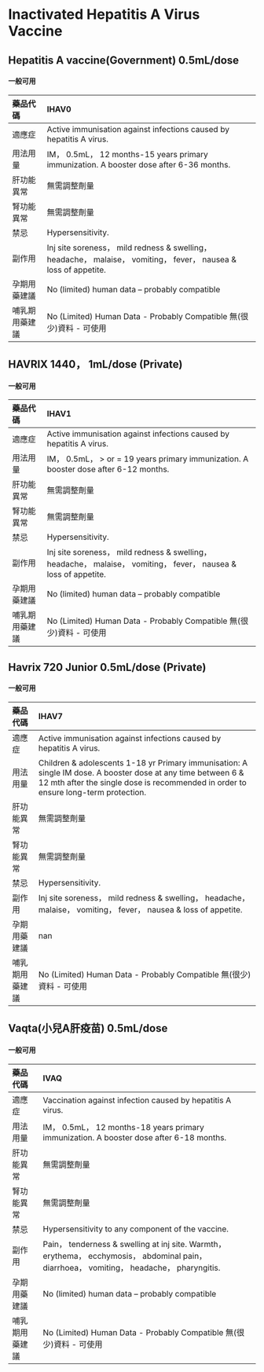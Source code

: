 # Inactivated Hepatitis A Virus Vaccine

## Hepatitis A vaccine(Government) 0.5mL/dose

#### 一般可用

| 藥品代碼       | IHAV0                                                                                                            |
|:---------------|:-----------------------------------------------------------------------------------------------------------------|
| 適應症         | Active immunisation against infections caused by hepatitis A virus.                                              |
| 用法用量       | IM， 0.5mL， 12 months-15 years primary immunization. A booster dose after 6-36 months.                          |
| 肝功能異常     | 無需調整劑量                                                                                                     |
| 腎功能異常     | 無需調整劑量                                                                                                     |
| 禁忌           | Hypersensitivity.                                                                                                |
| 副作用         | Inj site soreness， mild redness & swelling， headache， malaise， vomiting， fever， nausea & loss of appetite. |
| 孕期用藥建議   | No (limited) human data – probably compatible                                                                    |
| 哺乳期用藥建議 | No (Limited) Human Data - Probably Compatible 無(很少)資料 - 可使用                                              |

## HAVRIX 1440， 1mL/dose (Private)

#### 一般可用

| 藥品代碼       | IHAV1                                                                                                            |
|:---------------|:-----------------------------------------------------------------------------------------------------------------|
| 適應症         | Active immunisation against infections caused by hepatitis A virus.                                              |
| 用法用量       | IM， 0.5mL， > or = 19 years primary immunization. A booster dose after 6-12 months.                             |
| 肝功能異常     | 無需調整劑量                                                                                                     |
| 腎功能異常     | 無需調整劑量                                                                                                     |
| 禁忌           | Hypersensitivity.                                                                                                |
| 副作用         | Inj site soreness， mild redness & swelling， headache， malaise， vomiting， fever， nausea & loss of appetite. |
| 孕期用藥建議   | No (limited) human data – probably compatible                                                                    |
| 哺乳期用藥建議 | No (Limited) Human Data - Probably Compatible 無(很少)資料 - 可使用                                              |

## Havrix 720 Junior 0.5mL/dose (Private)

#### 一般可用

| 藥品代碼       | IHAV7                                                                                                                                                                                              |
|:---------------|:---------------------------------------------------------------------------------------------------------------------------------------------------------------------------------------------------|
| 適應症         | Active immunisation against infections caused by hepatitis A virus.                                                                                                                                |
| 用法用量       | Children & adolescents 1-18 yr Primary immunisation: A single IM dose. A booster dose at any time between 6 & 12 mth after the single dose is recommended in order to ensure long-term protection. |
| 肝功能異常     | 無需調整劑量                                                                                                                                                                                       |
| 腎功能異常     | 無需調整劑量                                                                                                                                                                                       |
| 禁忌           | Hypersensitivity.                                                                                                                                                                                  |
| 副作用         | Inj site soreness， mild redness & swelling， headache， malaise， vomiting， fever， nausea & loss of appetite.                                                                                   |
| 孕期用藥建議   | nan                                                                                                                                                                                                |
| 哺乳期用藥建議 | No (Limited) Human Data - Probably Compatible 無(很少)資料 - 可使用                                                                                                                                |

## Vaqta(小兒A肝疫苗) 0.5mL/dose

#### 一般可用

| 藥品代碼       | IVAQ                                                                                                                                       |
|:---------------|:-------------------------------------------------------------------------------------------------------------------------------------------|
| 適應症         | Vaccination against infection caused by hepatitis A virus.                                                                                 |
| 用法用量       | IM， 0.5mL， 12 months-18 years primary immunization. A booster dose after 6-18 months.                                                    |
| 肝功能異常     | 無需調整劑量                                                                                                                               |
| 腎功能異常     | 無需調整劑量                                                                                                                               |
| 禁忌           | Hypersensitivity to any component of the vaccine.                                                                                          |
| 副作用         | Pain， tenderness & swelling at inj site. Warmth， erythema， ecchymosis， abdominal pain， diarrhoea， vomiting， headache， pharyngitis. |
| 孕期用藥建議   | No (limited) human data – probably compatible                                                                                              |
| 哺乳期用藥建議 | No (Limited) Human Data - Probably Compatible 無(很少)資料 - 可使用                                                                        |

